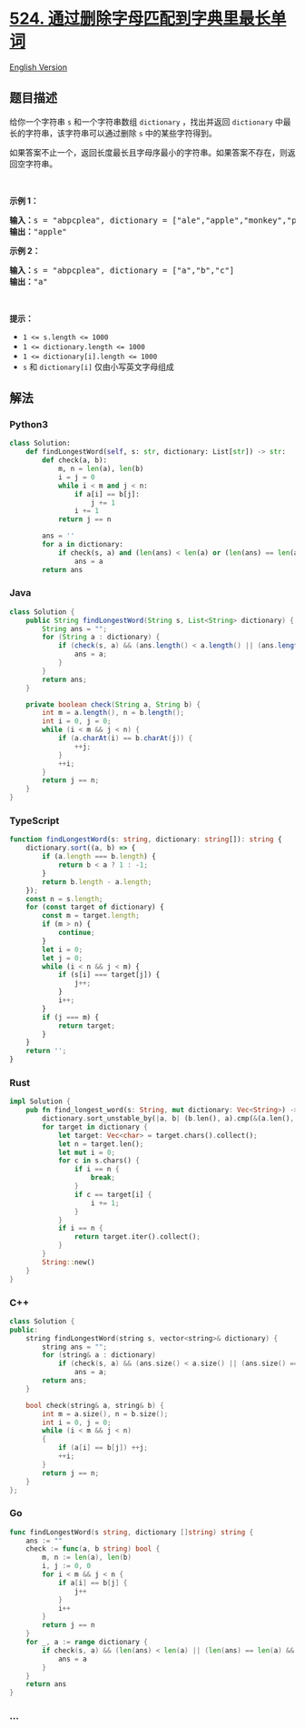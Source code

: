 # [524. 通过删除字母匹配到字典里最长单词](https://leetcode.cn/problems/longest-word-in-dictionary-through-deleting)

[English Version](/solution/0500-0599/0524.Longest%20Word%20in%20Dictionary%20through%20Deleting/README_EN.md)

## 题目描述

<!-- 这里写题目描述 -->

<p>给你一个字符串 <code>s</code> 和一个字符串数组 <code>dictionary</code> ，找出并返回&nbsp;<code>dictionary</code> 中最长的字符串，该字符串可以通过删除 <code>s</code> 中的某些字符得到。</p>

<p>如果答案不止一个，返回长度最长且字母序最小的字符串。如果答案不存在，则返回空字符串。</p>

<p>&nbsp;</p>

<p><strong>示例 1：</strong></p>

<pre>
<strong>输入：</strong>s = "abpcplea", dictionary = ["ale","apple","monkey","plea"]
<strong>输出：</strong>"apple"
</pre>

<p><strong>示例 2：</strong></p>

<pre>
<strong>输入：</strong>s = "abpcplea", dictionary = ["a","b","c"]
<strong>输出：</strong>"a"
</pre>

<p>&nbsp;</p>

<p><strong>提示：</strong></p>

<ul>
	<li><code>1 &lt;= s.length &lt;= 1000</code></li>
	<li><code>1 &lt;= dictionary.length &lt;= 1000</code></li>
	<li><code>1 &lt;= dictionary[i].length &lt;= 1000</code></li>
	<li><code>s</code> 和 <code>dictionary[i]</code> 仅由小写英文字母组成</li>
</ul>

## 解法

<!-- 这里可写通用的实现逻辑 -->

<!-- tabs:start -->

### **Python3**

<!-- 这里可写当前语言的特殊实现逻辑 -->

```python
class Solution:
    def findLongestWord(self, s: str, dictionary: List[str]) -> str:
        def check(a, b):
            m, n = len(a), len(b)
            i = j = 0
            while i < m and j < n:
                if a[i] == b[j]:
                    j += 1
                i += 1
            return j == n

        ans = ''
        for a in dictionary:
            if check(s, a) and (len(ans) < len(a) or (len(ans) == len(a) and ans > a)):
                ans = a
        return ans
```

### **Java**

<!-- 这里可写当前语言的特殊实现逻辑 -->

```java
class Solution {
    public String findLongestWord(String s, List<String> dictionary) {
        String ans = "";
        for (String a : dictionary) {
            if (check(s, a) && (ans.length() < a.length() || (ans.length() == a.length() && a.compareTo(ans) < 0))) {
                ans = a;
            }
        }
        return ans;
    }

    private boolean check(String a, String b) {
        int m = a.length(), n = b.length();
        int i = 0, j = 0;
        while (i < m && j < n) {
            if (a.charAt(i) == b.charAt(j)) {
                ++j;
            }
            ++i;
        }
        return j == n;
    }
}
```

### **TypeScript**

```ts
function findLongestWord(s: string, dictionary: string[]): string {
    dictionary.sort((a, b) => {
        if (a.length === b.length) {
            return b < a ? 1 : -1;
        }
        return b.length - a.length;
    });
    const n = s.length;
    for (const target of dictionary) {
        const m = target.length;
        if (m > n) {
            continue;
        }
        let i = 0;
        let j = 0;
        while (i < n && j < m) {
            if (s[i] === target[j]) {
                j++;
            }
            i++;
        }
        if (j === m) {
            return target;
        }
    }
    return '';
}
```

### **Rust**

```rust
impl Solution {
    pub fn find_longest_word(s: String, mut dictionary: Vec<String>) -> String {
        dictionary.sort_unstable_by(|a, b| (b.len(), a).cmp(&(a.len(), b)));
        for target in dictionary {
            let target: Vec<char> = target.chars().collect();
            let n = target.len();
            let mut i = 0;
            for c in s.chars() {
                if i == n {
                    break;
                }
                if c == target[i] {
                    i += 1;
                }
            }
            if i == n {
                return target.iter().collect();
            }
        }
        String::new()
    }
}
```

### **C++**

```cpp
class Solution {
public:
    string findLongestWord(string s, vector<string>& dictionary) {
        string ans = "";
        for (string& a : dictionary)
            if (check(s, a) && (ans.size() < a.size() || (ans.size() == a.size() && a < ans)))
                ans = a;
        return ans;
    }

    bool check(string& a, string& b) {
        int m = a.size(), n = b.size();
        int i = 0, j = 0;
        while (i < m && j < n)
        {
            if (a[i] == b[j]) ++j;
            ++i;
        }
        return j == n;
    }
};
```

### **Go**

```go
func findLongestWord(s string, dictionary []string) string {
	ans := ""
	check := func(a, b string) bool {
		m, n := len(a), len(b)
		i, j := 0, 0
		for i < m && j < n {
			if a[i] == b[j] {
				j++
			}
			i++
		}
		return j == n
	}
	for _, a := range dictionary {
		if check(s, a) && (len(ans) < len(a) || (len(ans) == len(a) && a < ans)) {
			ans = a
		}
	}
	return ans
}
```

### **...**

```

```

<!-- tabs:end -->
